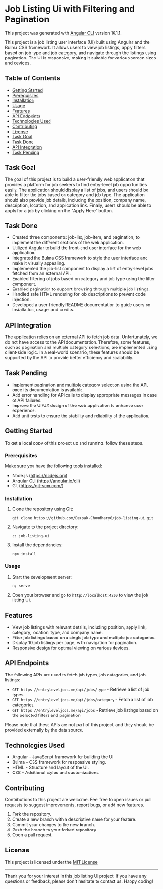 # Job Listing Ui with Filtering and Pagination

This project was generated with [Angular CLI](https://github.com/angular/angular-cli) version 16.1.1.

This project is a job listing user interface (UI) built using Angular and the Bulma CSS framework. It allows users to view job listings, apply filters based on job type and job category, and navigate through the listings using pagination. The UI is responsive, making it suitable for various screen sizes and devices.

## Table of Contents

- [Getting Started](#getting-started)
- [Prerequisites](#prerequisites)
- [Installation](#installation)
- [Usage](#usage)
- [Features](#features)
- [API Endpoints](#api-endpoints)
- [Technologies Used](#technologies-used)
- [Contributing](#contributing)
- [License](#license)
- [Task Goal](#task-goal)
- [Task Done](#task-done)
- [API Integration](#api-integration)
- [Task Pending](#task-pending)

## Task Goal

The goal of this project is to build a user-friendly web application that provides a platform for job seekers to find entry-level job opportunities easily. The application should display a list of jobs, and users should be able to filter the jobs based on category and job type. The application should also provide job details, including the position, company name, description, location, and application link. Finally, users should be able to apply for a job by clicking on the "Apply Here" button.

## Task Done

- Created three components: job-list, job-item, and pagination, to implement the different sections of the web application.
- Utilized Angular to build the front-end user interface for the web application.
- Integrated the Bulma CSS framework to style the user interface and make it visually appealing.
- Implemented the job-list component to display a list of entry-level jobs fetched from an external API.
- Enabled filtering of jobs based on category and job type using the filter component.
- Enabled pagination to support browsing through multiple job listings.
- Handled safe HTML rendering for job descriptions to prevent code injection.
- Developed a user-friendly README documentation to guide users on installation, usage, and credits.

## API Integration

The application relies on an external API to fetch job data. Unfortunately, we do not have access to the API documentation. Therefore, some features, such as pagination and multiple category selections, are implemented using client-side logic. In a real-world scenario, these features should be supported by the API to provide better efficiency and scalability.

## Task Pending

- Implement pagination and multiple category selection using the API, once its documentation is available.
- Add error handling for API calls to display appropriate messages in case of API failures.
- Improve the UI/UX design of the web application to enhance user experience.
- Add unit tests to ensure the stability and reliability of the application.

## Getting Started

To get a local copy of this project up and running, follow these steps.

### Prerequisites

Make sure you have the following tools installed:

- Node.js (https://nodejs.org)
- Angular CLI (https://angular.io/cli)
- Git (https://git-scm.com/)

### Installation

1. Clone the repository using Git:
   ```
   git clone https://github.com/Deepak-Choudhary0/job-listing-ui.git
   ```

2. Navigate to the project directory:
   ```
   cd job-listing-ui
   ```

3. Install the dependencies:
   ```
   npm install
   ```

### Usage

1. Start the development server:
   ```
   ng serve
   ```

2. Open your browser and go to `http://localhost:4200` to view the job listing UI.

## Features

- View job listings with relevant details, including position, apply link, category, location, type, and company name.
- Filter job listings based on a single job type and multiple job categories.
- Display 10 job listings per page, with navigation for pagination.
- Responsive design for optimal viewing on various devices.

## API Endpoints

The following APIs are used to fetch job types, job categories, and job listings:

- `GET https://entryleveljobs.me/api/jobs/type` - Retrieve a list of job types.
- `GET https://entryleveljobs.me/api/jobs/category` - Fetch a list of job categories.
- `GET https://entryleveljobs.me/api/jobs` - Retrieve job listings based on the selected filters and pagination.

Please note that these APIs are not part of this project, and they should be provided externally by the data source.

## Technologies Used

- Angular - JavaScript framework for building the UI.
- Bulma - CSS framework for responsive styling.
- HTML - Structure and layout of the UI.
- CSS - Additional styles and customizations.

## Contributing

Contributions to this project are welcome. Feel free to open issues or pull requests to suggest improvements, report bugs, or add new features.

1. Fork the repository.
2. Create a new branch with a descriptive name for your feature.
3. Commit your changes to the new branch.
4. Push the branch to your forked repository.
5. Open a pull request.

## License

This project is licensed under the [MIT License](LICENSE).

---

Thank you for your interest in this job listing UI project. If you have any questions or feedback, please don't hesitate to contact us. Happy coding!

